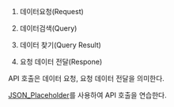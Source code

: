 1. 데이터요청(Request)

2. 데이터검색(Query)

3. 데이터 찾기(Query Result)

4. 요청 데이터 전달(Respone)

API 호출은 데이터 요청, 요청 데이터 전달을 의미한다.

[JSON_Placeholder](https://jsonplaceholder.typicode.com/)를 사용하여 API 호출을 연습한다.
